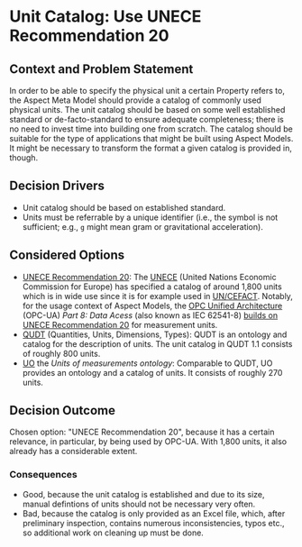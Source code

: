 # Unit Catalog: Use UNECE Recommendation 20

## Context and Problem Statement

In order to be able to specify the physical unit a certain Property refers to, the Aspect Meta Model
should provide a catalog of commonly used physical units. The unit catalog should be based on some
well established standard or de-facto-standard to ensure adequate completeness; there is no need to
invest time into building one from scratch. The catalog should be suitable for the type of
applications that might be built using Aspect Models. It might be necessary to transform the format
a given catalog is provided in, though.

## Decision Drivers

* Unit catalog should be based on established standard.
* Units must be referrable by a unique identifier (i.e., the symbol is not sufficient; e.g., `g`
  might mean gram or gravitational acceleration).

## Considered Options

* [UNECE Recommendation 20](https://tfig.unece.org/contents/recommendation-20.htm): The
  [UNECE](https://en.wikipedia.org/wiki/United_Nations_Economic_Commission_for_Europe) (United
  Nations Economic Commission for Europe) has specified a catalog of around 1,800 units which is in
  wide use since it is for example used in [UN/CEFACT](https://unece.org/trade/uncefact). Notably,
  for the usage context of Aspect Models, the [OPC Unified
  Architecture](https://en.wikipedia.org/wiki/OPC_Unified_Architecture) (OPC-UA) _Part 8: Data
  Acess_ (also known as IEC 62541-8) [builds on UNECE Recommendation
  20](https://reference.opcfoundation.org/Core/Part8/v104/docs/5.6.3) for measurement units.
* [QUDT](https://qudt.org/) (Quantities, Units, Dimensions, Types): QUDT is an ontology and catalog
  for the description of units. The unit catalog in QUDT 1.1 consists of roughly 800 units.
* [UO](https://www.ebi.ac.uk/ols/ontologies/uo) the _Units of measurements ontology_: Comparable to
  QUDT, UO provides an ontology and a catalog of units. It consists of roughly 270 units.

## Decision Outcome

Chosen option: "UNECE Recommendation 20", because it has a certain relevance, in particular, by
being used by OPC-UA.  With 1,800 units, it also already has a considerable extent.

### Consequences

* Good, because the unit catalog is established and due to its size, manual defintions of units
  should not be necessary very often.
* Bad, because the catalog is only provided as an Excel file, which, after preliminary inspection,
  contains numerous inconsistencies, typos etc., so additional work on cleaning up must be done.


